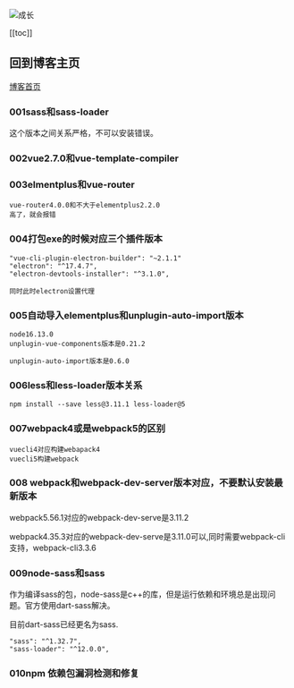 ![成长](/images/home.png)

[[toc]]
## 回到博客主页
[博客首页](./../README.md)  

### 001sass和sass-loader

这个版本之间关系严格，不可以安装错误。





### 002vue2.7.0和vue-template-compiler



### 003elmentplus和vue-router

~~~
vue-router4.0.0和不大于elementplus2.2.0
高了，就会报错
~~~



###  004打包exe的时候对应三个插件版本

~~~
"vue-cli-plugin-electron-builder": "~2.1.1"
"electron": "^17.4.7",
"electron-devtools-installer": "^3.1.0",

同时此时electron设置代理
~~~



### 005自动导入elementplus和unplugin-auto-import版本

~~~
node16.13.0
unplugin-vue-components版本是0.21.2

unplugin-auto-import版本是0.6.0
~~~



### 006less和less-loader版本关系

~~~
npm install --save less@3.11.1 less-loader@5
~~~



### 007webpack4或是webpack5的区别

~~~
vuecli4对应构建webapack4
vuecli5构建webpack

~~~





### 008 webpack和webpack-dev-server版本对应，不要默认安装最新版本

webpack5.56.1对应的webpack-dev-serve是3.11.2

webpack4.35.3对应的webpack-dev-serve是3.11.0可以,同时需要webpack-cli支持，webpack-cli3.3.6



### 009node-sass和sass

作为编译sass的包，node-sass是c++的库，但是运行依赖和环境总是出现问题。官方使用dart-sass解决。

目前dart-sass已经更名为sass.

~~~
"sass": "^1.32.7",
"sass-loader": "^12.0.0",

~~~

### 010npm 依赖包漏洞检测和修复

